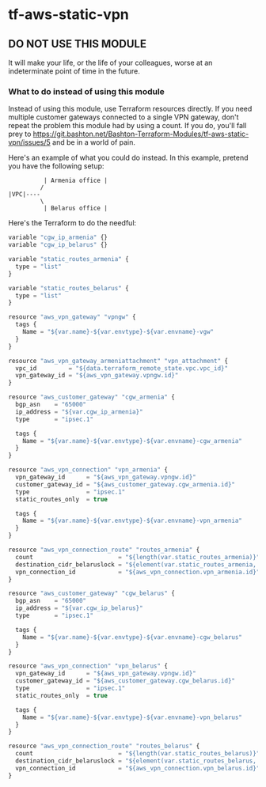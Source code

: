 tf-aws-static-vpn
=================

## DO NOT USE THIS MODULE

It will make your life, or the life of your colleagues, worse at an
indeterminate point of time in the future.

### What to do instead of using this module

Instead of using this module, use Terraform resources directly.
If you need multiple customer gateways connected to a single VPN gateway, don't
repeat the problem this module had by using a count.  If you do, you'll fall
prey to
https://git.bashton.net/Bashton-Terraform-Modules/tf-aws-static-vpn/issues/5 and
be in a world of pain.

Here's an example of what you could do instead.  In this example, pretend you
have the following setup:

```
          | Armenia office |
         /
|VPC|----
         \
          | Belarus office |
```

Here's the Terraform to do the needful:

```js
variable "cgw_ip_armenia" {}
variable "cgw_ip_belarus" {}

variable "static_routes_armenia" {
  type = "list"
}

variable "static_routes_belarus" {
  type = "list"
}

resource "aws_vpn_gateway" "vpngw" {
  tags {
    Name = "${var.name}-${var.envtype}-${var.envname}-vgw"
  }
}

resource "aws_vpn_gateway_armeniattachment" "vpn_attachment" {
  vpc_id         = "${data.terraform_remote_state.vpc.vpc_id}"
  vpn_gateway_id = "${aws_vpn_gateway.vpngw.id}"
}

resource "aws_customer_gateway" "cgw_armenia" {
  bgp_asn    = "65000"
  ip_address = "${var.cgw_ip_armenia}"
  type       = "ipsec.1"

  tags {
    Name = "${var.name}-${var.envtype}-${var.envname}-cgw_armenia"
  }
}

resource "aws_vpn_connection" "vpn_armenia" {
  vpn_gateway_id      = "${aws_vpn_gateway.vpngw.id}"
  customer_gateway_id = "${aws_customer_gateway.cgw_armenia.id}"
  type                = "ipsec.1"
  static_routes_only  = true

  tags {
    Name = "${var.name}-${var.envtype}-${var.envname}-vpn_armenia"
  }
}

resource "aws_vpn_connection_route" "routes_armenia" {
  count                        = "${length(var.static_routes_armenia)}"
  destination_cidr_belaruslock = "${element(var.static_routes_armenia, count.index)}"
  vpn_connection_id            = "${aws_vpn_connection.vpn_armenia.id}"
}

resource "aws_customer_gateway" "cgw_belarus" {
  bgp_asn    = "65000"
  ip_address = "${var.cgw_ip_belarus}"
  type       = "ipsec.1"

  tags {
    Name = "${var.name}-${var.envtype}-${var.envname}-cgw_belarus"
  }
}

resource "aws_vpn_connection" "vpn_belarus" {
  vpn_gateway_id      = "${aws_vpn_gateway.vpngw.id}"
  customer_gateway_id = "${aws_customer_gateway.cgw_belarus.id}"
  type                = "ipsec.1"
  static_routes_only  = true

  tags {
    Name = "${var.name}-${var.envtype}-${var.envname}-vpn_belarus"
  }
}

resource "aws_vpn_connection_route" "routes_belarus" {
  count                        = "${length(var.static_routes_belarus)}"
  destination_cidr_belaruslock = "${element(var.static_routes_belarus, count.index)}"
  vpn_connection_id            = "${aws_vpn_connection.vpn_belarus.id}"
}
```

